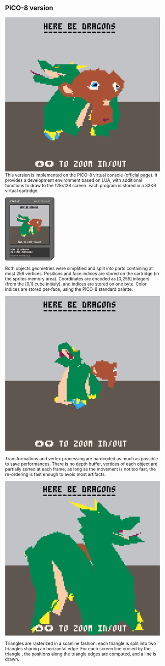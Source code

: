 ## PICO-8 version

![](images/pico8-1.png)
 This version is implemented on the PICO-8 virtual console ([official page](https://www.lexaloffle.com/pico-8.php)). It provides a development environment based on LUA, with additional functions to draw to the 128x128 screen. Each program is stored in a 32KB virtual cartridge. 

![](output/herebedragons.p8.png)

Both objects geometries were simplified and split into parts containing at most 256 vertices. Positions and face indices are stored on the cartridge (in the sprites memory area). Coordinates are encoded as [0,255] integers (from the [0,1] cube initialy), and indices are stored on one byte. Color indices are stored per-face, using the PICO-8 standard palette.

![](images/pico8-2.png)

Transformations and vertex processing are hardcoded as much as possible to save performances. There is no depth buffer, vertices of each object are partially sorted at each frame; as long as the movement is not too fast, the re-ordering is fast enough to avoid most artifacts.

![](images/pico8-3.png)

Triangles are rasterized in a scanline fashion: each triangle is split into two triangles sharing an horizontal edge. For each screen line crosed by the triangle , the positions along the triangle edges are computed, and a line is drawn.


